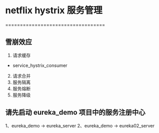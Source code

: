 # netflix hystrix 服务管理
==================================

## 雪崩效应
1. 请求缓存

- service_hystrix_consumer

2. 请求合并
3. 服务隔离
4. 服务熔断
5. 服务降级


## 请先启动 eureka_demo 项目中的服务注册中心
1、eureka_demo -> eureka_server
2、eureka_demo -> eureka02_server
